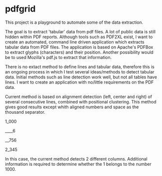 pdfgrid
=======

This project is a playground to automate some of the data extraction.

The goal is to extract 'tabular' data from pdf files.
A lot of public data is still hidden within PDF reports. Although tools such as PDF2XL exist, I want to create an automated, command line driven application which extracts tabular data from PDF files.
The application is based on Apache's PDFBox to extract glyphs (characters) and their position. Another possibility would be to used Mozilla's pdf.js to extract that information.

There is no extact method to define lines and tabular data, therefore this is an ongoing process in which I test several ideas/methods to detect tabular data.
Initial methods such as line detection work well, but not all tables have lines. I want to create an application with no/little requirements on the PDF data.

Current method is based on alignment detection (left, center and right) of several consecutive lines, combined with positional clustering. 
This method gives good results except whith aligned numbers and space as the thousand separator. 

1\_000

\_\_\_\_6

\_\_756

2\_345


In this case, the current method detects 2 different columns. Additional information is required to determine whether the 1 belongs to the number 1000.






